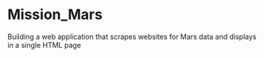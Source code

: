 # Mission_Mars
Building a web application that scrapes websites for Mars data and displays in a single HTML page

